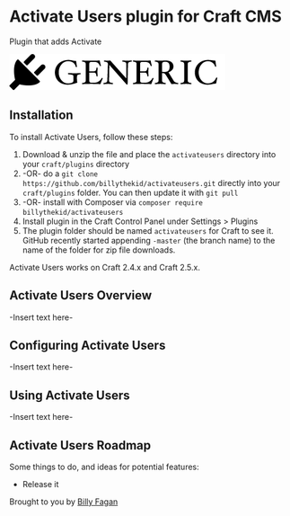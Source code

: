 # Activate Users plugin for Craft CMS

Plugin that adds Activate

![Screenshot](resources/screenshots/plugin_logo.png)

## Installation

To install Activate Users, follow these steps:

1. Download & unzip the file and place the `activateusers` directory into your `craft/plugins` directory
2.  -OR- do a `git clone https://github.com/billythekid/activateusers.git` directly into your `craft/plugins` folder.  You can then update it with `git pull`
3.  -OR- install with Composer via `composer require billythekid/activateusers`
4. Install plugin in the Craft Control Panel under Settings > Plugins
5. The plugin folder should be named `activateusers` for Craft to see it.  GitHub recently started appending `-master` (the branch name) to the name of the folder for zip file downloads.

Activate Users works on Craft 2.4.x and Craft 2.5.x.

## Activate Users Overview

-Insert text here-

## Configuring Activate Users

-Insert text here-

## Using Activate Users

-Insert text here-

## Activate Users Roadmap

Some things to do, and ideas for potential features:

* Release it

Brought to you by [Billy Fagan](https://billyfagan.co.uk)
